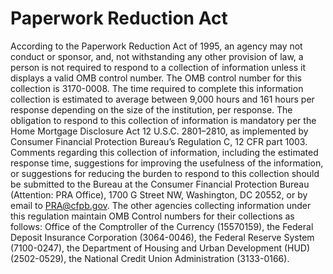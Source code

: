 # Paperwork Reduction Act 

According to the Paperwork Reduction Act of 1995, an agency may not conduct or sponsor, and, not withstanding any other provision of law, a person is not required to respond to a collection of information unless it displays a valid OMB control number. The OMB control number for this collection is 3170-0008. The time required to complete this information collection is estimated to average between 9,000 hours and 161 hours per response depending on the size of the institution, per response. The obligation to respond to this collection of information is mandatory per the Home Mortgage Disclosure Act 12 U.S.C. 2801–2810, as implemented by Consumer Financial Protection Bureau’s Regulation C, 12 CFR part 1003. Comments regarding this collection of information, including the estimated response time, suggestions for improving the usefulness of the information, or suggestions for reducing the burden to respond to this collection should be submitted to the Bureau at the Consumer Financial Protection Bureau (Attention: PRA Office), 1700 G Street NW, Washington, DC 20552, or by email to PRA@cfpb.gov. The other agencies collecting information under this regulation maintain OMB Control numbers for their collections as follows: Office of the Comptroller of the Currency (15570159), the Federal Deposit Insurance Corporation (3064-0046), the Federal Reserve System (7100-0247), the Department of Housing and Urban Development (HUD) (2502-0529), the National Credit Union Administration (3133-0166).